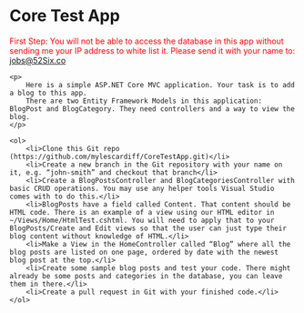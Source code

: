  <h1>Core Test App</h1>
    <span style="color:red;">First Step: You will not be able to access the database in this app without sending me your IP address to white list it. Please send it with your name to: <a href="mailto:jobs@52Six.co">jobs@52Six.co</a></span>

    <p>
        Here is a simple ASP.NET Core MVC application. Your task is to add a blog to this app.
        There are two Entity Framework Models in this application: BlogPost and BlogCategory. They need controllers and a way to view the blog.
    </p>

    <ol>
        <li>Clone this Git repo (https://github.com/mylescardiff/CoreTestApp.git)</li>
        <li>Create a new branch in the Git repository with your name on it, e.g. “john-smith” and checkout that branch</li>
        <li>Create a BlogPostsController and BlogCategoriesController with basic CRUD operations. You may use any helper tools Visual Studio comes with to do this.</li>
        <li>BlogPosts have a field called Content. That content should be HTML code. There is an example of a view using our HTML editor in ~/Views/Home/HtmlTest.cshtml. You will need to apply that to your BlogPosts/Create and Edit views so that the user can just type their blog content without knowledge of HTML.</li>
        <li>Make a View in the HomeController called “Blog” where all the blog posts are listed on one page, ordered by date with the newest blog post at the top.</li>
        <li>Create some sample blog posts and test your code. There might already be some posts and categories in the database, you can leave them in there.</li>
        <li>Create a pull request in Git with your finished code.</li>
    </ol>
